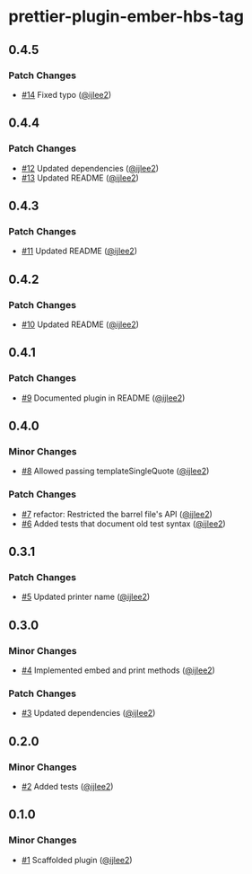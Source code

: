 # prettier-plugin-ember-hbs-tag

## 0.4.5

### Patch Changes

- [#14](https://github.com/ijlee2/prettier-plugin-ember-hbs-tag/pull/14) Fixed typo ([@ijlee2](https://github.com/ijlee2))

## 0.4.4

### Patch Changes

- [#12](https://github.com/ijlee2/prettier-plugin-ember-hbs-tag/pull/12) Updated dependencies ([@ijlee2](https://github.com/ijlee2))
- [#13](https://github.com/ijlee2/prettier-plugin-ember-hbs-tag/pull/13) Updated README ([@ijlee2](https://github.com/ijlee2))

## 0.4.3

### Patch Changes

- [#11](https://github.com/ijlee2/prettier-plugin-ember-hbs-tag/pull/11) Updated README ([@ijlee2](https://github.com/ijlee2))

## 0.4.2

### Patch Changes

- [#10](https://github.com/ijlee2/prettier-plugin-ember-hbs-tag/pull/10) Updated README ([@ijlee2](https://github.com/ijlee2))

## 0.4.1

### Patch Changes

- [#9](https://github.com/ijlee2/prettier-plugin-ember-hbs-tag/pull/9) Documented plugin in README ([@ijlee2](https://github.com/ijlee2))

## 0.4.0

### Minor Changes

- [#8](https://github.com/ijlee2/prettier-plugin-ember-hbs-tag/pull/8) Allowed passing templateSingleQuote ([@ijlee2](https://github.com/ijlee2))

### Patch Changes

- [#7](https://github.com/ijlee2/prettier-plugin-ember-hbs-tag/pull/7) refactor: Restricted the barrel file's API ([@ijlee2](https://github.com/ijlee2))
- [#6](https://github.com/ijlee2/prettier-plugin-ember-hbs-tag/pull/6) Added tests that document old test syntax ([@ijlee2](https://github.com/ijlee2))

## 0.3.1

### Patch Changes

- [#5](https://github.com/ijlee2/prettier-plugin-ember-hbs-tag/pull/5) Updated printer name ([@ijlee2](https://github.com/ijlee2))

## 0.3.0

### Minor Changes

- [#4](https://github.com/ijlee2/prettier-plugin-ember-hbs-tag/pull/4) Implemented embed and print methods ([@ijlee2](https://github.com/ijlee2))

### Patch Changes

- [#3](https://github.com/ijlee2/prettier-plugin-ember-hbs-tag/pull/3) Updated dependencies ([@ijlee2](https://github.com/ijlee2))

## 0.2.0

### Minor Changes

- [#2](https://github.com/ijlee2/prettier-plugin-ember-hbs-tag/pull/2) Added tests ([@ijlee2](https://github.com/ijlee2))

## 0.1.0

### Minor Changes

- [#1](https://github.com/ijlee2/prettier-plugin-ember-hbs-tag/pull/1) Scaffolded plugin ([@ijlee2](https://github.com/ijlee2))
